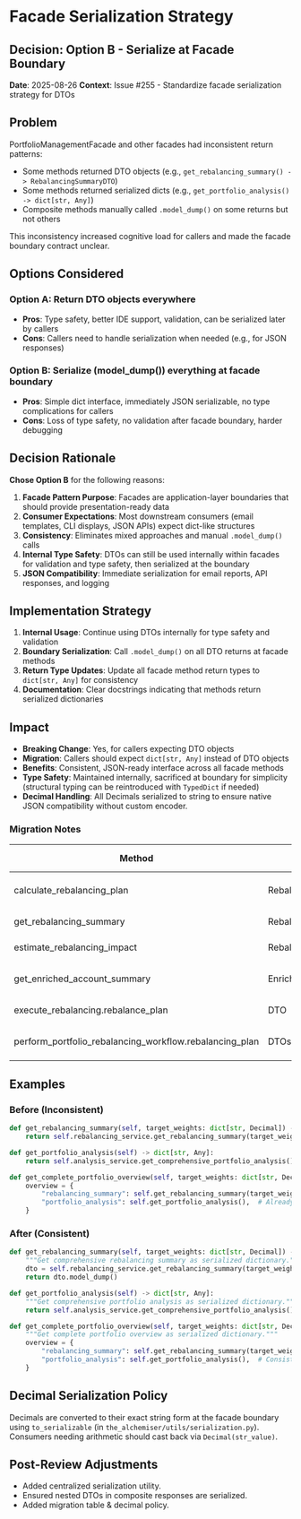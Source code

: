 # Facade Serialization Strategy

## Decision: Option B - Serialize at Facade Boundary

**Date**: 2025-08-26
**Context**: Issue #255 - Standardize facade serialization strategy for DTOs

## Problem

PortfolioManagementFacade and other facades had inconsistent return patterns:
- Some methods returned DTO objects (e.g., `get_rebalancing_summary() -> RebalancingSummaryDTO`)
- Some methods returned serialized dicts (e.g., `get_portfolio_analysis() -> dict[str, Any]`)
- Composite methods manually called `.model_dump()` on some returns but not others

This inconsistency increased cognitive load for callers and made the facade boundary contract unclear.

## Options Considered

### Option A: Return DTO objects everywhere
- **Pros**: Type safety, better IDE support, validation, can be serialized later by callers
- **Cons**: Callers need to handle serialization when needed (e.g., for JSON responses)

### Option B: Serialize (model_dump()) everything at facade boundary
- **Pros**: Simple dict interface, immediately JSON serializable, no type complications for callers
- **Cons**: Loss of type safety, no validation after facade boundary, harder debugging

## Decision Rationale

**Chose Option B** for the following reasons:

1. **Facade Pattern Purpose**: Facades are application-layer boundaries that should provide presentation-ready data
2. **Consumer Expectations**: Most downstream consumers (email templates, CLI displays, JSON APIs) expect dict-like structures
3. **Consistency**: Eliminates mixed approaches and manual `.model_dump()` calls
4. **Internal Type Safety**: DTOs can still be used internally within facades for validation and type safety, then serialized at the boundary
5. **JSON Compatibility**: Immediate serialization for email reports, API responses, and logging

## Implementation Strategy

1. **Internal Usage**: Continue using DTOs internally for type safety and validation
2. **Boundary Serialization**: Call `.model_dump()` on all DTO returns at facade methods
3. **Return Type Updates**: Update all facade method return types to `dict[str, Any]` for consistency
4. **Documentation**: Clear docstrings indicating that methods return serialized dictionaries

## Impact

- **Breaking Change**: Yes, for callers expecting DTO objects
- **Migration**: Callers should expect `dict[str, Any]` instead of DTO objects
- **Benefits**: Consistent, JSON-ready interface across all facade methods
- **Type Safety**: Maintained internally, sacrificed at boundary for simplicity (structural typing can be reintroduced with `TypedDict` if needed)
- **Decimal Handling**: All Decimals serialized to string to ensure native JSON compatibility without custom encoder.

### Migration Notes
| Method | Old Return | New Return | Action |
|--------|------------|-----------|--------|
| calculate_rebalancing_plan | RebalancePlanCollectionDTO | dict[str, Any] | Remove `.model_dump()`; treat as dict |
| get_rebalancing_summary | RebalancingSummaryDTO | dict[str, Any] | Remove `.model_dump()` |
| estimate_rebalancing_impact | RebalancingImpactDTO | dict[str, Any] | Remove `.model_dump()` |
| get_enriched_account_summary | EnrichedAccountSummaryDTO | dict[str, Any] | Replace attribute access with key lookup |
| execute_rebalancing.rebalance_plan | DTO | serialized dict | Access via `['rebalance_plan']` |
| perform_portfolio_rebalancing_workflow.rebalancing_plan | DTOs | serialized dict entries | Use key access |

## Examples

### Before (Inconsistent)
```python
def get_rebalancing_summary(self, target_weights: dict[str, Decimal]) -> RebalancingSummaryDTO:
    return self.rebalancing_service.get_rebalancing_summary(target_weights)

def get_portfolio_analysis(self) -> dict[str, Any]:
    return self.analysis_service.get_comprehensive_portfolio_analysis()

def get_complete_portfolio_overview(self, target_weights: dict[str, Decimal] | None = None) -> dict[str, Any]:
    overview = {
        "rebalancing_summary": self.get_rebalancing_summary(target_weights).model_dump(),  # Manual serialization
        "portfolio_analysis": self.get_portfolio_analysis(),  # Already dict
    }
```

### After (Consistent)
```python
def get_rebalancing_summary(self, target_weights: dict[str, Decimal]) -> dict[str, Any]:
    """Get comprehensive rebalancing summary as serialized dictionary."""
    dto = self.rebalancing_service.get_rebalancing_summary(target_weights)
    return dto.model_dump()

def get_portfolio_analysis(self) -> dict[str, Any]:
    """Get comprehensive portfolio analysis as serialized dictionary."""
    return self.analysis_service.get_comprehensive_portfolio_analysis()

def get_complete_portfolio_overview(self, target_weights: dict[str, Decimal] | None = None) -> dict[str, Any]:
    """Get complete portfolio overview as serialized dictionary."""
    overview = {
        "rebalancing_summary": self.get_rebalancing_summary(target_weights),  # Consistent dict
        "portfolio_analysis": self.get_portfolio_analysis(),  # Consistent dict
    }
```

## Decimal Serialization Policy

Decimals are converted to their exact string form at the facade boundary using `to_serializable` (in `the_alchemiser/utils/serialization.py`). Consumers needing arithmetic should cast back via `Decimal(str_value)`.

## Post-Review Adjustments

- Added centralized serialization utility.
- Ensured nested DTOs in composite responses are serialized.
- Added migration table & decimal policy.
